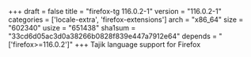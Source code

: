 +++
draft = false
title = "firefox-tg 116.0.2-1"
version = "116.0.2-1"
categories = ['locale-extra', 'firefox-extensions']
arch = "x86_64"
size = "602340"
usize = "651438"
sha1sum = "33cd6d05ac3d0a38266b0828f839e447a7912e64"
depends = "['firefox>=116.0.2']"
+++
Tajik language support for Firefox